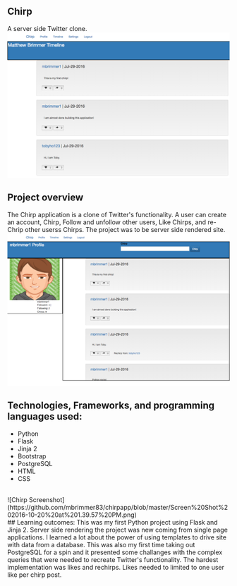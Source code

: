 ## Chirp
A server side Twitter clone. 
<br>
![Chirp Screenshot](https://github.com/mbrimmer83/chirpapp/blob/master/Screen%20Shot%202016-10-20%20at%201.40.31%20PM.png)
<br>
## Project overview
The Chirp application is a clone of Twitter's functionality. A user can create an account, Chirp, Follow and unfollow other users, Like Chirps, and re-Chrip other userss Chirps. The project was to be server side rendered site.
<br>
![Chirp Screenshot](https://github.com/mbrimmer83/chirpapp/blob/master/chirp.png)
<br>
## Technologies, Frameworks, and programming languages used:
- Python <br>
- Flask <br>
- Jinja 2 <br>
- Bootstrap <br>
- PostgreSQL <br>
- HTML <br>
- CSS <br>
<br>
![Chirp Screenshot](https://github.com/mbrimmer83/chirpapp/blob/master/Screen%20Shot%202016-10-20%20at%201.39.57%20PM.png)
<br>
## Learning outcomes:
This was my first Python project using Flask and Jinja 2. Server side rendering the project was new coming from single page applications. I learned a lot about the power of using templates to drive site with data from a database. This was also my first time taking out PostgreSQL for a spin and it presented some challanges with the complex queries that were needed to recreate Twitter's functionality. The hardest implementation was likes and rechirps. Likes needed to limited to one user like per chirp post.  

